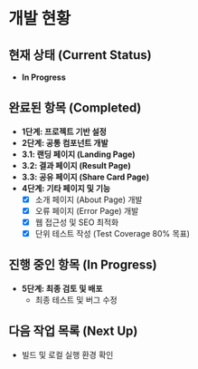 # 개발 현황

## 현재 상태 (Current Status)
- **In Progress**

## 완료된 항목 (Completed)
- **1단계: 프로젝트 기반 설정**
- **2단계: 공통 컴포넌트 개발**
- **3.1: 랜딩 페이지 (Landing Page)**
- **3.2: 결과 페이지 (Result Page)**
- **3.3: 공유 페이지 (Share Card Page)**
- **4단계: 기타 페이지 및 기능**
    - [x] 소개 페이지 (About Page) 개발
    - [x] 오류 페이지 (Error Page) 개발
    - [x] 웹 접근성 및 SEO 최적화
    - [x] 단위 테스트 작성 (Test Coverage 80% 목표)

## 진행 중인 항목 (In Progress)
- **5단계: 최종 검토 및 배포**
    - 최종 테스트 및 버그 수정

## 다음 작업 목록 (Next Up)
- 빌드 및 로컬 실행 환경 확인
